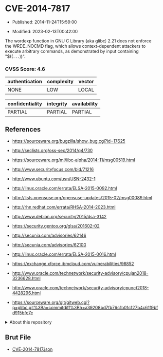 # CVE-2014-7817

- Published: 2014-11-24T15:59:00

- Modified: 2023-02-13T00:42:00

The wordexp function in GNU C Library (aka glibc) 2.21 does not enforce the WRDE_NOCMD flag, which allows context-dependent attackers to execute arbitrary commands, as demonstrated by input containing "$((`...`))".

### CVSS Score: **4.6**

| authentication | complexity | vector |
| --- | --- | --- |
| NONE | LOW | LOCAL |

| confidentiality | integrity | availability |
| --- | --- | --- |
| PARTIAL | PARTIAL | PARTIAL |

## References

* https://sourceware.org/bugzilla/show_bug.cgi?id=17625

* http://seclists.org/oss-sec/2014/q4/730

* https://sourceware.org/ml/libc-alpha/2014-11/msg00519.html

* http://www.securityfocus.com/bid/71216

* http://www.ubuntu.com/usn/USN-2432-1

* http://linux.oracle.com/errata/ELSA-2015-0092.html

* http://lists.opensuse.org/opensuse-updates/2015-02/msg00089.html

* http://rhn.redhat.com/errata/RHSA-2014-2023.html

* http://www.debian.org/security/2015/dsa-3142

* https://security.gentoo.org/glsa/201602-02

* http://secunia.com/advisories/62146

* http://secunia.com/advisories/62100

* http://linux.oracle.com/errata/ELSA-2015-0016.html

* https://exchange.xforce.ibmcloud.com/vulnerabilities/98852

* http://www.oracle.com/technetwork/security-advisory/cpujan2018-3236628.html

* http://www.oracle.com/technetwork/security-advisory/cpuoct2018-4428296.html

* https://sourceware.org/git/gitweb.cgi?p=glibc.git%3Ba=commitdiff%3Bh=a39208bd7fb76c1b01c127b4c61f9bfd915bfe7c

<details>
<summary>About this repository</summary> 

  This repository is part of the project [Live Hack CVE](https://github.com/Live-Hack-CVE). Main website can be found [www.live-hack.org](https://www.live-hack.org) 
  
  Made by [Sn0wAlice](https://github.com/Sn0wAlice) for the people that care about security and need to have a feed of the latest CVEs. Hope you enjoy it, don't forget to star the repo and follow me on [Twitter](https://twitter.com/Sn0wAlice) and [Github](https://github.com/Sn0wAlice). And that is my [personnal website](https://www.alice-snow.me/)

  - [Home Page](https://github.com/Live-Hack-CVE)
  - [Framework](https://github.com/Live-Hack-CVE/cve-framework)
  - [CVE database](https://github.com/Live-Hack-CVE/full_database)
  - [Changelog](https://github.com/Live-Hack-CVE/Changelog)
</details>

## Brut File

* [CVE-2014-7817.json](https://raw.githubusercontent.com/Live-Hack-CVE/full_database/main/cves/2014/CVE-2014-7817.json)

